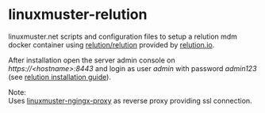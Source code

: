 # linuxmuster-relution

linuxmuster.net scripts and configuration files to setup a relution mdm docker container using [relution/relution](https://hub.docker.com/r/relution/relution/) provided by [relution.io](https://live.relution.io/).  

After installation open the server admin console on _https://\<hostname\>:8443_ and login as user _admin_ with password _admin123_ (see [relution installation guide](http://repo.relution.io/package/latest/installguide.pdf)).  

Note:  
Uses [linuxmuster-ngingx-proxy](https://github.com/linuxmuster/linuxmuster-nginx-proxy) as reverse proxy providing ssl connection.
